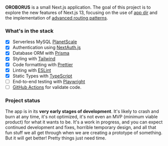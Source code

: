 **OROBORUS** is a small Next.js application. The goal of this project is to explore 
the new features of Next.js 13, focusing on the use of [app dir](https://nextjs.org/docs/app/api-reference/next-config-js/appDir) 
and the implementation of [advanced routing patterns](https://nextjs.org/docs/app/building-your-application/routing#advanced-routing-patterns).

### What's in the stack

- [x] Serverless MySQL [PlanetScale](https://planetscale.com/)
- [x] Authentication using [NextAuth.js](https://next-auth.js.org/)
- [x] Database ORM with [Prisma](https://prisma.io)
- [x] Styling with [Tailwind](https://tailwindcss.com/)
- [x] Code formatting with [Prettier](https://prettier.io)
- [x] Linting with [ESLint](https://eslint.org)
- [x] Static Types with [TypeScript](https://typescriptlang.org)
- [ ] End-to-end testing with [Playwright](https://playwright.dev/)
- [ ] [GitHub Actions](https://github.com/features/actions) for validate code.

### Project status

The app is in its **very early stages of development**. It's likely to crash
and burn at any time, it's not optimized, it's not even an MVP (minimum viable
product) for what it wants to be. It's a work in progress, and you can expect
continued development and fixes, horrible temporary design, and all that fun
stuff we all get through when we are creating a prototype of something.
But it will get better! Pretty things just need time.
